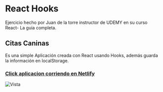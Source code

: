 
#  React Hooks

Ejercicio hecho por Juan de la torre instructor de UDEMY en su curso React- La guia completa.

## Citas Caninas

Es una simple Aplicación creada con React usando Hooks, además guarda la información en localStorage.


### [Click aplicacion corriendo en Netlify](https://vibrant-pasteur-bf6024.netlify.com/) 


 ![Vista](https://raw.githubusercontent.com/jesus-khristian/citas-react-hook/master/public/Captura.JPG) 


